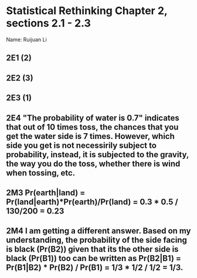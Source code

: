 # Statistical Rethinking Chapter 2, sections 2.1 - 2.3

Name: Ruijuan Li        

## 2E1 (2)

## 2E2 (3)

## 2E3 (1)

## 2E4  "The probability of water is 0.7" indicates that out of 10 times toss, the chances that you get the water side is 7 times. However, which side you get is not necessirily subject to probability, instead, it is subjected to the gravity, the way you do the toss, whether there is wind when tossing, etc. 
## 2M3 Pr(earth|land) = Pr(land|earth)*Pr(earth)/Pr(land) = 0.3 * 0.5 / 130/200 = 0.23

## 2M4 I am getting a different answer. Based on my understanding, the probability of the side facing is black (Pr(B2)) given that its the other side is black (Pr(B1)) too can be written as Pr(B2|B1) = Pr(B1|B2) * Pr(B2) / Pr(B1) = 1/3 * 1/2 / 1/2 = 1/3. 
